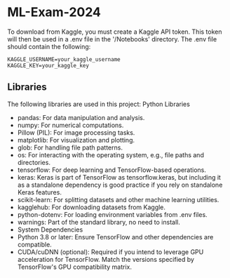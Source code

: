 # ML-Exam-2024
 
To download from Kaggle, you must create a Kaggle API token. This token will then be used in a .env file in the '/Notebooks'  directory. The .env file should contain the following:
```
KAGGLE_USERNAME=your_kaggle_username
KAGGLE_KEY=your_kaggle_key
```


## Libraries
The following libraries are used in this project:
Python Libraries
- pandas: For data manipulation and analysis.
- numpy: For numerical computations.
- Pillow (PIL): For image processing tasks.
- matplotlib: For visualization and plotting.
- glob: For handling file path patterns.
- os: For interacting with the operating system, e.g., file paths and directories.
- tensorflow: For deep learning and TensorFlow-based operations.
- keras: Keras is part of TensorFlow as tensorflow.keras, but including it as a standalone dependency is good practice if you rely on standalone Keras features.
- scikit-learn: For splitting datasets and other machine learning utilities.
- kagglehub: For downloading datasets from Kaggle.
- python-dotenv: For loading environment variables from .env files.
- warnings: Part of the standard library, no need to install.
- System Dependencies
- Python 3.8 or later: Ensure TensorFlow and other dependencies are compatible.
- CUDA/cuDNN (optional): Required if you intend to leverage GPU acceleration for TensorFlow. Match the versions specified by TensorFlow's GPU compatibility matrix.
